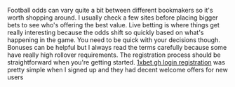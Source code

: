 Football odds can vary quite a bit between different bookmakers so it's worth shopping around. I usually check a few sites before placing bigger bets to see who's offering the best value. Live betting is where things get really interesting because the odds shift so quickly based on what's happening in the game. You need to be quick with your decisions though. Bonuses can be helpful but I always read the terms carefully because some have really high rollover requirements. The registration process should be straightforward when you're getting started. [1xbet gh login registration](https://1x-bet-ghana.com/sign-in) was pretty simple when I signed up and they had decent welcome offers for new users